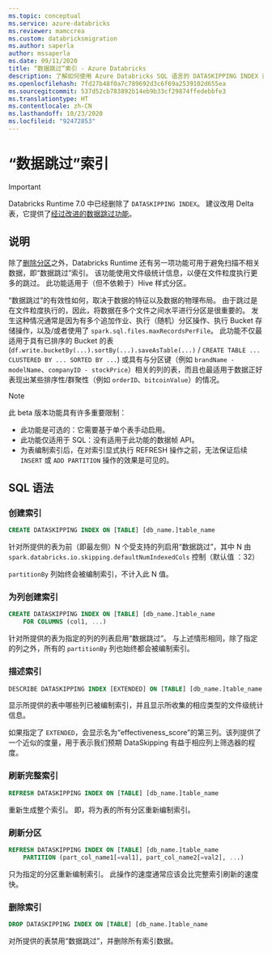 ```yaml
---
ms.topic: conceptual
ms.service: azure-databricks
ms.reviewer: mamccrea
ms.custom: databricksmigration
ms.author: saperla
author: mssaperla
ms.date: 09/11/2020
title: “数据跳过”索引 - Azure Databricks
description: 了解如何使用 Azure Databricks SQL 语言的 DATASKIPPING INDEX 语法。
ms.openlocfilehash: 7fd27b48f0a7c789692d3c6f69a2539102d655ea
ms.sourcegitcommit: 537d52cb783892b14eb9b33cf29874ffedebbfe3
ms.translationtype: HT
ms.contentlocale: zh-CN
ms.lasthandoff: 10/23/2020
ms.locfileid: "92472853"
---
```

# <a name="data-skipping-index"></a>“数据跳过”索引

> [!IMPORTANT]
>
> Databricks Runtime 7.0 中已经删除了 `DATASKIPPING INDEX`。 建议改用 Delta 表，它提供了[经过改进的数据跳过功能](../../../delta/optimizations/file-mgmt.md#delta-data-skipping)。

## <a name="description"></a>说明

除了[删除分区](../../../data/tables.md#partition-pruning)之外，Databricks Runtime 还有另一项功能可用于避免扫描不相关数据，即“数据跳过”索引。 该功能使用文件级统计信息，以便在文件粒度执行更多的跳过。 此功能适用于（但不依赖于）Hive 样式分区。

“数据跳过”的有效性如何，取决于数据的特征以及数据的物理布局。 由于跳过是在文件粒度执行的，因此，将数据在多个文件之间水平进行分区是很重要的。 发生这种情况通常是因为有多个追加作业、执行（随机）分区操作、执行 Bucket 存储操作，以及/或者使用了 `spark.sql.files.maxRecordsPerFile`。 此功能不仅最适用于具有已排序的 Bucket 的表 (`df.write.bucketBy(...).sortBy(...).saveAsTable(...)` / `CREATE TABLE ... CLUSTERED BY ... SORTED BY ...`) 或具有与分区键（例如 `brandName - modelName`、`companyID - stockPrice`）相关的列的表，而且也最适用于数据正好表现出某些排序性/群聚性（例如 `orderID`、`bitcoinValue`）的情况。

> [!NOTE]
>
> 此 beta 版本功能具有许多重要限制：
>
> * 此功能是可选的：它需要基于单个表手动启用。
> * 此功能仅适用于 SQL：没有适用于此功能的数据帧 API。
> * 为表编制索引后，在对索引显式执行 REFRESH 操作之前，无法保证后续 `INSERT` 或 `ADD PARTITION` 操作的效果是可见的。

## <a name="sql-syntax"></a>SQL 语法

### <a name="create-index"></a>创建索引

```sql
CREATE DATASKIPPING INDEX ON [TABLE] [db_name.]table_name
```

针对所提供的表为前（即最左侧）N 个受支持的列启用“数据跳过”，其中 N 由 `spark.databricks.io.skipping.defaultNumIndexedCols` 控制（默认值 ：32）

`partitionBy` 列始终会被编制索引，不计入此 N 值。

### <a name="create-index-for-columns"></a>为列创建索引

```sql
CREATE DATASKIPPING INDEX ON [TABLE] [db_name.]table_name
    FOR COLUMNS (col1, ...)
```

针对所提供的表为指定的列的列表启用“数据跳过”。 与上述情形相同，除了指定的列之外，所有的 `partitionBy` 列也始终都会被编制索引。

### <a name="describe-index"></a>描述索引

```sql
DESCRIBE DATASKIPPING INDEX [EXTENDED] ON [TABLE] [db_name.]table_name
```

显示所提供的表中哪些列已被编制索引，并且显示所收集的相应类型的文件级统计信息。

如果指定了 `EXTENDED`，会显示名为“effectiveness_score”的第三列。该列提供了一个近似的度量，用于表示我们预期 DataSkipping 有益于相应列上筛选器的程度。

### <a name="refresh-full-index"></a>刷新完整索引

```sql
REFRESH DATASKIPPING INDEX ON [TABLE] [db_name.]table_name
```

重新生成整个索引。 即，将为表的所有分区重新编制索引。

### <a name="refresh-partitions"></a>刷新分区

```sql
REFRESH DATASKIPPING INDEX ON [TABLE] [db_name.]table_name
    PARTITION (part_col_name1[=val1], part_col_name2[=val2], ...)
```

只为指定的分区重新编制索引。 此操作的速度通常应该会比完整索引刷新的速度快。

### <a name="drop-index"></a>删除索引

```sql
DROP DATASKIPPING INDEX ON [TABLE] [db_name.]table_name
```

对所提供的表禁用“数据跳过”，并删除所有索引数据。
